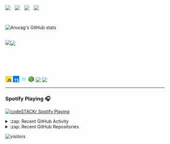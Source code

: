 <a href="#">
  <img align="left" src="https://emojis.slackmojis.com/emojis/images/1531849430/4246/blob-sunglasses.gif?1531849430" width="30"/>
</a>
<a href="https://www.facebook.com/huutoan02/">
  <img align="left" width="30px" src="https://img.icons8.com/doodle/48/000000/facebook-new.png"/>
</a>
<a href="https://www.instagram.com/htoan.js/">
  <img align="left" width="30px" src="https://upload.wikimedia.org/wikipedia/commons/thumb/9/96/Instagram.svg/1200px-Instagram.svg.png"/>
</a>
<a href="https://twitter.com/MeizuToan">
  <img align="left" width="30px" src="https://raw.githubusercontent.com/anuraghazra/anuraghazra/master/assets/twitter.svg" />
</a>

<br/><br/>

![Anurag's GitHub stats](https://github-readme-stats.vercel.app/api?username=huutoan02&show_icons=true&theme=radical&include_all_commits=true&count_private=true)

<!-- <img align="right" alt="GIF" src="https://github.com/Gapur/Gapur/blob/master/coding.gif?raw=true" width="408" height="318" /> -->

<br/>

<img align="left" src="https://github-readme-stats.anuraghazra1.vercel.app/api/top-langs/?username=huutoan02&layout=compact&theme=material-palenight&langs_count=10" />
<!-- <p>Outstanding project</p> -->
<a href="https://github.com/huutoan02/NodeJS-Blog">
  <img align="center" src="https://github-readme-stats.anuraghazra1.vercel.app/api/pin/?username=huutoan02&repo=nodejs-blog&theme=cobalt" />
</a>

<br/><br/><br/><br/>

<!-- **Languages and Tools:** -->
<code><img height="20" src="https://raw.githubusercontent.com/github/explore/80688e429a7d4ef2fca1e82350fe8e3517d3494d/topics/javascript/javascript.png"></code>
<code><img height="20" src="https://raw.githubusercontent.com/github/explore/80688e429a7d4ef2fca1e82350fe8e3517d3494d/topics/typescript/typescript.png"></code>
<code><img height="20" src="https://raw.githubusercontent.com/github/explore/80688e429a7d4ef2fca1e82350fe8e3517d3494d/topics/react/react.png"></code>
<code><img height="20" src="https://raw.githubusercontent.com/github/explore/80688e429a7d4ef2fca1e82350fe8e3517d3494d/topics/nodejs/nodejs.png"></code> 
<code><img height="20" src="https://cdn.iconscout.com/icon/free/png-512/java-43-569305.png"></code>
<code><img height="20" src="https://upload.wikimedia.org/wikipedia/commons/thumb/9/9a/Visual_Studio_Code_1.35_icon.svg/2048px-Visual_Studio_Code_1.35_icon.svg.png"></code>

---

### Spotify Playing 🎧

[<img src="https://now-playing-codestackr.vercel.app/api/spotify-playing" alt="codeSTACKr Spotify Playing" width="350" />](https://open.spotify.com/user/ka299q14mdjilnbeepo3x58um)

<details>
  <summary>:zap: Recent GitHub Activity</summary> <br/>

<!--START_SECTION:activity-->
1. ❗️ Opened issue [#3](https://github.com/letronghoangminh/Sgroup-BE/issues/3) in [letronghoangminh/Sgroup-BE](https://github.com/letronghoangminh/Sgroup-BE)
2. ❗️ Closed issue [#486](https://github.com/benjaminsampica/benjaminsampica/issues/486) in [benjaminsampica/benjaminsampica](https://github.com/benjaminsampica/benjaminsampica)
3. ❗️ Opened issue [#486](https://github.com/benjaminsampica/benjaminsampica/issues/486) in [benjaminsampica/benjaminsampica](https://github.com/benjaminsampica/benjaminsampica)
4. ❗️ Opened issue [#14398](https://github.com/timburgan/timburgan/issues/14398) in [timburgan/timburgan](https://github.com/timburgan/timburgan)
5. ❗️ Opened issue [#14397](https://github.com/timburgan/timburgan/issues/14397) in [timburgan/timburgan](https://github.com/timburgan/timburgan)
<!--END_SECTION:activity-->

</details>

<details>
  <summary>:zap: Recent GitHub Repositories</summary> <br/>
<!--START_SECTION:activity-->
  
- Zoom Clone https://github.com/huutoan02/NodeJS-Zoom-Clone
- React https://github.com/huutoan02/ReactJS
- Blog https://github.com/huutoan02/NodeJS-Blog

<!--END_SECTION:activity-->

</details>

![visitors](https://visitor-badge.glitch.me/badge?page_id=page.id)
